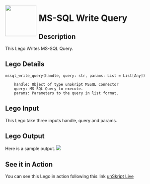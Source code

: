 [<img align="left" src="https://unskript.com/assets/favicon.png" width="100" height="100" style="padding-right: 5px">](https://unskript.com/assets/favicon.png) 
<h1>MS-SQL Write Query</h1>

## Description
This Lego Writes MS-SQL Query.


## Lego Details

    mssql_write_query(handle, query: str, params: List = List[Any])

        handle: Object of type unSkript MSSQL Connector
        query: MS-SQL Query to execute.
        params: Parameters to the query in list format.

## Lego Input
This Lego take three inputs handle, query and params. 

## Lego Output
Here is a sample output.
<img src="./1.png">


## See it in Action

You can see this Lego in action following this link [unSkript Live](https://us.app.unskript.io)